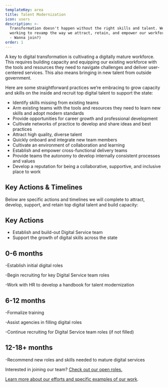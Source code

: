 ```yaml
---
templateKey: area
title: Talent Modernization
icon: users
description: >-
  Transformation doesn't happen without the right skills and talent. We’re
  working to revamp the way we attract, retain, and empower our workforce.(Pssst
  - Wanna join?)
order: 1
---
```

A key to digital transformation is cultivating a digitally mature workforce. This requires building capacity and equipping our existing workforce with the tools and resources they need to navigate challenges and deliver user-centered services. This also means bringing in new talent  from outside government.  

Here are some straightforward practices we’re embracing to grow capacity and skills on the inside and recruit top digital talent to support the state:   

* Identify skills missing from existing teams
* Arm existing teams with the tools and resources they need to learn new skills and adopt modern standards
* Provide opportunities for career growth and professional development
* Cultivate networks of practice to develop and share ideas and best practices
* Attract high quality, diverse talent
* Quickly onboard and integrate new team members
* Cultivate an environment of collaboration and learning
* Establish and empower cross-functional delivery teams
* Provide teams the autonomy to develop internally consistent processes and values
* Develop a reputation for being a collaborative, supportive, and inclusive place to work

## Key Actions &  Timelines

Below are specific actions and timelines we will complete to attract, develop, support, and retain top digital talent and build capacity: 

## Key Actions

* Establish and build-out Digital Service team
* Support the growth of digital skills across the state

## 0-6 months

\-Establish initial digital roles

\-Begin recruiting for key Digital Service team roles

\-Work with HR to develop a handbook for talent modernization

## 6-12 months

\-Formalize training

\-Assist agencies in filling digital roles

\-Continue recruiting for Digital Service team roles (if not filled)

## 12-18+ months

\-Recommend new roles and skills needed to mature digital services

Interested in joining our team?  [Check out our open roles. ](https://mountain-laurel.netlify.com/people/)

[Learn more about our efforts and specific examples of our work](https://mountain-laurel.netlify.com/work/).
